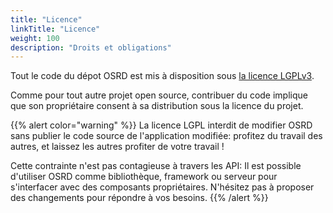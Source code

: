 ```yaml
---
title: "Licence"
linkTitle: "Licence"
weight: 100
description: "Droits et obligations"
---
```


Tout le code du dépot OSRD est mis à disposition sous [la licence LGPLv3](https://choosealicense.com/licenses/lgpl-3.0/).

Comme pour tout autre projet open source, contribuer du code implique que son propriétaire consent à sa distribution sous la licence du projet.

{{% alert color="warning" %}}
La licence LGPL interdit de modifier OSRD sans publier le code source de l'application modifiée: profitez du travail des autres, et laissez les autres profiter de votre travail !

Cette contrainte n'est pas contagieuse à travers les API: Il est possible d'utiliser OSRD comme bibliothèque, framework ou serveur pour s'interfacer avec des composants propriétaires. N'hésitez pas à proposer des changements pour répondre à vos besoins.
{{% /alert %}}
